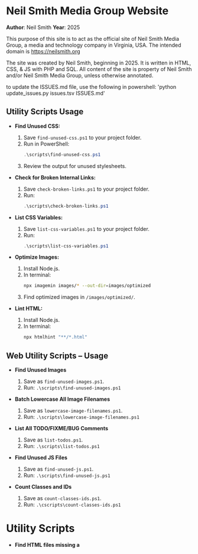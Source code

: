 # Neil Smith Media Group Website

**Author**: Neil Smith
**Year**: 2025

This purpose of this site is to act as the official site of Neil Smith Media Group, a media and technology company in Virginia, USA.
The intended domain is https://neilsmith.org

The site was created by Neil Smith, beginning in 2025. It is written in HTML, CSS, & JS with PHP and SQL.
All content of the site is property of Neil Smith and/or Neil Smith Media Group, unless otherwise annotated.

to update the ISSUES.md file, use the following in powershell:
'python update_issues.py issues.tsv ISSUES.md'

## Utility Scripts Usage

- **Find Unused CSS:**
  1. Save `find-unused-css.ps1` to your project folder.
  2. Run in PowerShell:
      ```powershell
      .\scripts\find-unused-css.ps1
      ```
  3. Review the output for unused stylesheets.

- **Check for Broken Internal Links:**
  1. Save `check-broken-links.ps1` to your project folder.
  2. Run:
      ```powershell
      .\scripts\check-broken-links.ps1
      ```

- **List CSS Variables:**
  1. Save `list-css-variables.ps1` to your project folder.
  2. Run:
      ```powershell
      .\scripts\list-css-variables.ps1
      ```

- **Optimize Images:**
  1. Install Node.js.
  2. In terminal:
      ```sh
      npx imagemin images/* --out-dir=images/optimized
      ```
  3. Find optimized images in `/images/optimized/`.

- **Lint HTML:**
  1. Install Node.js.
  2. In terminal:
      ```sh
      npx htmlhint "**/*.html"
      ```
## Web Utility Scripts – Usage

- **Find Unused Images**
    1. Save as `find-unused-images.ps1`.
    2. Run: `.\scripts\find-unused-images.ps1`

- **Batch Lowercase All Image Filenames**
    1. Save as `lowercase-image-filenames.ps1`.
    2. Run: `.\scripts\lowercase-image-filenames.ps1`

- **List All TODO/FIXME/BUG Comments**
    1. Save as `list-todos.ps1`.
    2. Run: `.\scripts\list-todos.ps1`

- **Find Unused JS Files**
    1. Save as `find-unused-js.ps1`.
    2. Run: `.\scripts\find-unused-js.ps1`

- **Count Classes and IDs**
    1. Save as `count-classes-ids.ps1`.
    2. Run: `.\cscripts\count-classes-ids.ps1`
# Utility Scripts

- **Find HTML files missing a <title>**
    1. Save as `find-missing-title.ps1`
    2. Run: `.\scripts\find-missing-title.ps1`

- **Find missing images referenced in HTML**
    1. Save as `find-missing-images.ps1`
    2. Run: `.\scripts\find-missing-images.ps1`

- **List all external JS/CSS assets**
    1. Save as `list-external-assets.ps1`
    2. Run: `.\scripts\list-external-assets.ps1`

- **Find folders with more than 20 files**
    1. Save as `find-large-folders.ps1`
    2. Run: `.\scripts\find-large-folders.ps1`

This is to test the CI/CD things. It will be deleted later.